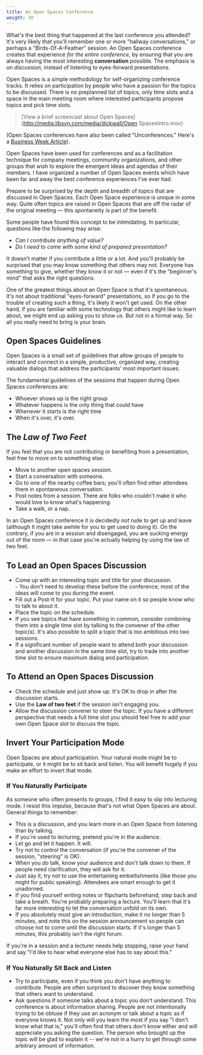 ```yaml
---
title: An Open Spaces Conference
weight: 30
---
```


What's the best thing that happened at the last conference you attended? It's
very likely that you'll remember one or more "hallway conversations," or
perhaps a "Birds-Of-A-Feather" session. An Open Spaces conference creates that
experience *for the entire conference*, by ensuring that you are always having
the most interesting **conversation** possible. The emphasis is on
*discussion*, instead of listening to eyes-forward presentations.

Open Spaces is a simple methodology for self-organizing conference tracks. It
relies on participation by people who have a passion for the topics to be
discussed. There is no preplanned list of topics, only time slots and a space
in the main meeting room where interested participants propose topics and pick
time slots.

> [View a brief screencast about Open Spaces](http://media.libsyn.com/media/dickwall/Open SpacesIntro.mov)

(Open Spaces conferences have also been called "Unconferences." Here's a
[Business Week
Article](http://www.businessweek.com/magazine/content/07_20/b4034080.htm)).

Open Spaces have been used for conferences and as a facilitation technique for
company meetings, community organizations, and other groups that wish to
explore the emergent ideas and agendas of their members. I have organized a
number of Open Spaces events which have been far and away the best conference
experiences I've ever had.

Prepare to be surprised by the depth and breadth of topics that are discussed
in Open Spaces. Each Open Space experience is unique in some way. Quite often
topics are raised in Open Spaces that are off the radar of the original meeting
— this spontaneity is part of the benefit.

Some people have found this concept to be intimidating. In particular,
questions like the following may arise:

-   *Can I contribute anything of value?*
-   *Do I need to come with some kind of prepared presentation?*

It doesn't matter if you contribute a little or a lot. And you'll probably be
surprised that you may know something that others may not. Everyone has
something to give, whether they know it or not — even if it's the "beginner's
mind" that asks the right questions.

One of the greatest things about an Open Space is that it's spontaneous. It's
not about traditional "eyes-forward" presentations, so if you go to the trouble
of creating such a thing, it's likely it won't get used. On the other hand, if
you are familiar with some technology that others might like to learn about, we
might end up asking you to show us. But not in a formal way. So all you really
need to bring is your brain.

Open Spaces Guidelines
----------------------

Open Spaces is a small set of guidelines that allow groups of people to
interact and connect in a simple, productive, organized way, creating valuable
dialogs that address the participants' most important issues.

The fundamental guidelines of the sessions that happen during Open Spaces
conferences are:

-   Whoever shows up is the right group
-   Whatever happens is the only thing that could have
-   Whenever it starts is the right time
-   When it's over, it's over.

The *Law of Two Feet*
---------------------

If you feel that you are not contributing or benefiting from a presentation,
feel free to move on to something else:
-   Move to another open spaces session.
-   Start a conversation with someone.
-   Go to one of the nearby coffee bars; you'll often find other attendees there in
    spontaneous conversation.
-   Post notes from a session. There are folks who couldn't make it who would love
    to know what's happening.
-   Take a walk, or a nap.

In an Open Spaces conference it is decidedly *not* rude to get up and leave
(although it might take awhile for you to get used to doing it). On the
contrary, if you are in a session and disengaged, you are sucking energy out of
the room — in that case you're actually helping by using the law of two feet.

To Lead an Open Spaces Discussion
---------------------------------

-   Come up with an interesting topic and title for your discussion.\
        - You don't need to develop these before the conference; most of the ideas will
        come to you during the event.
-   Fill out a Post-It for your topic. Put your name on it so people know who to talk to about it.
-   Place the topic on the schedule.
-   If you see topics that have something in common, consider combining
    them into a single time slot by talking to the convener of the other topic(s).
    It's also possible to split a topic that is too ambitious into two sessions.
-   If a significant number of people want to attend both your discussion and
    another discussion in the same time slot, try to trade into another
    time slot to ensure maximum dialog and participation.

To Attend an Open Spaces Discussion
-----------------------------------

-   Check the schedule and just show up. It's OK to drop in after the discussion starts.
-   Use the **Law of two feet** if the session isn't engaging you.
-   Allow the discussion convener to steer the topic. If you have a different
    perspective that needs a full time slot you should feel free to add your
    own Open Space slot to discuss the topic.

Invert Your Participation Mode
------------------------------

Open Spaces are about participation. Your natural mode might be to participate,
or it might be to sit back and listen. You will benefit hugely if you make an
effort to invert that mode.

### If You Naturally Participate

As someone who often presents to groups, I find it easy to slip into lecturing
mode. I resist this impulse, because that's not what Open Spaces are about.
General things to remember:

-   This is a discussion, and you learn more in an Open Space from
    listening than by talking.
-   If you're used to lecturing, pretend you're in the audience.
-   Let go and let it happen. It will.
-   Try not to control the conversation (if you're the convener of the session,
    "steering" is OK).
-   When you *do* talk, know your audience and don't talk down to them.
    If people need clarification, they will ask for it.
-   Just say it; try not to use the entertaining embellishments (like those you
    might for public speaking). Attendees are smart enough to get it unadorned.
-   If you find yourself writing notes or flipcharts beforehand, step
    back and take a breath. You're probably preparing a lecture. You'll learn
    that it's far more interesting to let the conversation unfold on its own.
-   If you absolutely must give an introduction, make it no longer than
    5 minutes, and note this on the session announcement so people
    can choose not to come until the discussion starts. If it's longer
    than 5 minutes, this probably isn't the right forum.

If you're in a session and a lecturer needs help stopping, raise your hand and
say "I'd like to hear what everyone else has to say about this."

### If You Naturally Sit Back and Listen

-   Try to participate, even if you think you don't have anything to contribute.
    People are often surprised to discover they know something that others want
    to understand.
-   Ask questions if someone talks about a topic you don't understand. This conference
    is about information sharing. People are not intentionally trying to be obtuse
    if they use an acronym or talk about a topic as if everyone knows it. Not only
    will you learn the most if you say "I don't know what that is," you'll often
    find that others don't know either and will appreciate you asking the question.
    The person who brought up the topic will be glad to explain it -- we're not in
    a hurry to get through some arbitrary amount of information.

